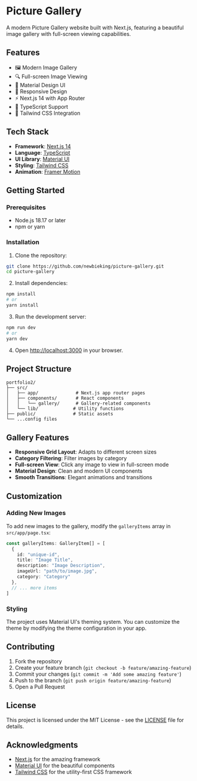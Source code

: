 # Picture Gallery

A modern Picture Gallery website built with Next.js, featuring a beautiful image gallery with full-screen viewing capabilities.

## Features

- 🖼️ Modern Image Gallery
- 🔍 Full-screen Image Viewing
- 🎨 Material Design UI
- 📱 Responsive Design
- ⚡ Next.js 14 with App Router
- 🎯 TypeScript Support
- 🎨 Tailwind CSS Integration

## Tech Stack

- **Framework**: [Next.js 14](https://nextjs.org/)
- **Language**: [TypeScript](https://www.typescriptlang.org/)
- **UI Library**: [Material UI](https://mui.com/)
- **Styling**: [Tailwind CSS](https://tailwindcss.com/)
- **Animation**: [Framer Motion](https://www.framer.com/motion/)

## Getting Started

### Prerequisites

- Node.js 18.17 or later
- npm or yarn

### Installation

1. Clone the repository:
```bash
git clone https://github.com/newbieking/picture-gallery.git
cd picture-gallery
```

2. Install dependencies:
```bash
npm install
# or
yarn install
```

3. Run the development server:
```bash
npm run dev
# or
yarn dev
```

4. Open [http://localhost:3000](http://localhost:3000) in your browser.

## Project Structure

```
portfolio2/
├── src/
│   ├── app/              # Next.js app router pages
│   ├── components/       # React components
│   │   └── gallery/      # Gallery-related components
│   └── lib/             # Utility functions
├── public/              # Static assets
└── ...config files
```

## Gallery Features

- **Responsive Grid Layout**: Adapts to different screen sizes
- **Category Filtering**: Filter images by category
- **Full-screen View**: Click any image to view in full-screen mode
- **Material Design**: Clean and modern UI components
- **Smooth Transitions**: Elegant animations and transitions

## Customization

### Adding New Images

To add new images to the gallery, modify the `galleryItems` array in `src/app/page.tsx`:

```typescript
const galleryItems: GalleryItem[] = [
  {
    id: "unique-id",
    title: "Image Title",
    description: "Image Description",
    imageUrl: "path/to/image.jpg",
    category: "Category"
  },
  // ... more items
]
```

### Styling

The project uses Material UI's theming system. You can customize the theme by modifying the theme configuration in your app.

## Contributing

1. Fork the repository
2. Create your feature branch (`git checkout -b feature/amazing-feature`)
3. Commit your changes (`git commit -m 'Add some amazing feature'`)
4. Push to the branch (`git push origin feature/amazing-feature`)
5. Open a Pull Request

## License

This project is licensed under the MIT License - see the [LICENSE](LICENSE) file for details.

## Acknowledgments

- [Next.js](https://nextjs.org/) for the amazing framework
- [Material UI](https://mui.com/) for the beautiful components
- [Tailwind CSS](https://tailwindcss.com/) for the utility-first CSS framework 